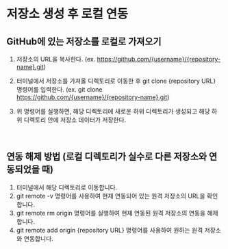 # 저장소 생성 후 로컬 연동

## GitHub에 있는 저장소를 로컬로 가져오기

1. 저장소의 URL을 복사한다. (ex. https://github.com/{username}/{repository-name}.git)

2. 터미널에서 저장소를 가져올 디렉토리로 이동한 후 git clone {repository URL} 명령어를 입력한다. (ex. git clone https://github.com/{username}/{repository-name}.git)

3. 위 명령어를 실행하면, 해당 디렉토리에 새로운 하위 디렉토리가 생성되고 해당 하위 디렉토리 안에 저장소 데이터가 저장한다.

<br>

## 연동 해제 방법 (로컬 디렉토리가 실수로 다른 저장소와 연동되었을 때)

1. 터미널에서 해당 디렉토리로 이동합니다.
2. git remote -v 명령어를 사용하여 현재 연동되어 있는 원격 저장소의 URL을 확인합니다.
3. git remote rm origin 명령어를 실행하여 현재 연동된 원격 저장소의 연동을 해제합니다.
4. git remote add origin {repository URL} 명령어를 사용하여 원하는 원격 저장소와 연동합니다.
